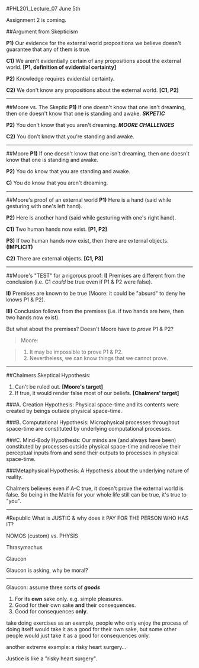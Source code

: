 #PHL201_Lecture_07
June 5th

Assignment 2 is coming.

##Argument from Skepticism

**P1)** Our evidence for the external world propositions we believe doesn't guarantee that any of them is true.

**C1)** We aren't evidentially certain of any propositions about the external world. **[P1, definition of evidential certainty]**

**P2)** Knowledge requires evidential certainty.

**C2)** We don't know any propositions about the external world. **[C1, P2]**

---
##Moore vs. The Skeptic
**P1)** If one doesn't know that one isn't dreaming, then one doesn't know that one is standing and awake. ***SKPETIC***

**P2)** You don't know that you aren't dreaming. ***MOORE CHALLENGES***

**C2)** You don't know that you're standing and awake.

---
##Moore
**P1)** If one doesn't know that one isn't dreaming, then one doesn't know that one is standing and awake.

**P2)** You do know that you are standing and awake.

**C)** You do know that you aren't dreaming.

---
##Moore's proof of an external world
**P1)** Here is a hand (said while gesturing with one's left hand).

**P2)** Here is another hand (said while gesturing with one's right hand).

**C1)** Two human hands now exist. **[P1, P2]**

**P3)** If two human hands now exist, then there are external objects. **(IMPLICIT)**

**C2)** There are external objects. **[C1, P3]**

---
##Moore's "TEST" for a rigorous proof:
**I)** Premises are different from the conclusion (i.e. C1 *could* be true even if P1 & P2 were false).

**II)** Premises are known to be true (Moore: it could be "absurd" to deny he knows P1 & P2).

**III)** Conclusion follows from the premises (i.e. if two hands are here, then two hands now exist).

But what about the premises? Doesn't Moore have to *prove* P1 & P2?

>Moore:

>1. It may be impossible to prove P1 & P2.
>2. Nevertheless, we can know things that we cannot prove.

---
##Chalmers
Skeptical Hypothesis:

1. Can't be ruled out. **[Moore's target]**
2. If true, it would render false most of our beliefs. **[Chalmers' target]**

###A. Creation Hypothesis:
Physical space-time and its contents were created by beings outside physical space-time.

###B. Computational Hypothesis:
Microphysical processes throughout space-time are constituted by underlying computational processes.

###C. Mind-Body Hypothesis:
Our minds are (and always have been) constituted by processes outside physical space-time and receive their perceptual inputs from and send their outputs to processes in physical space-time.

###Metaphysical Hypothesis:
A Hypothesis about the underlying nature of reality.

Chalmers believes even if A-C true, it doesn't prove the external world is false. So being in the Matrix for your whole life still can be true, it's true to "you".

---

#Republic
What is JUSTIC & why does it PAY FOR THE PERSON WHO HAS IT?

NOMOS (custom) vs. PHYSIS

Thrasymachus

Glaucon

Glaucon is asking, why be moral?

---

Glaucon: assume three sorts of ***goods***

1. For its **own** sake only. e.g. simple pleasures.
2. Good for their own sake **and** their consequences.
3. Good for consequences **only**.

take doing exercises as an example, people who only enjoy the process of doing itself would take it as a good for their own sake, but some other people would just take it as a good for consequences only.

another extreme example: a risky heart surgery…

Justice is like a "risky heart surgery".